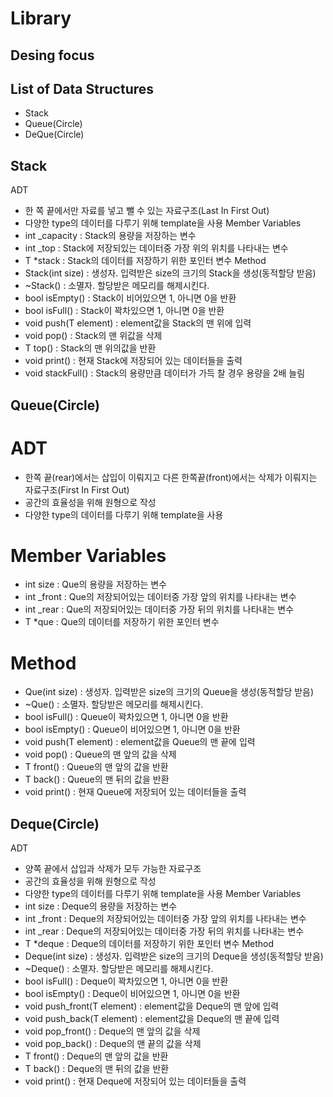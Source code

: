 Library
========
Desing focus
-------------
List of Data Structures
-------------
* Stack
* Queue(Circle)
* DeQue(Circle)


Stack
-------------
ADT
* 한 쪽 끝에서만 자료를 넣고 뺄 수 있는 자료구조(Last In First Out)
* 다양한 type의 데이터를 다루기 위해 template을 사용
Member Variables
* int _capacity : Stack의 용량을 저장하는 변수
* int _top : Stack에 저장되있는 데이터중 가장 위의 위치를 나타내는 변수
* T *stack : Stack의 데이터를 저장하기 위한 포인터 변수
Method
* Stack(int size) : 생성자. 입력받은 size의 크기의 Stack을 생성(동적할당 받음)
* ~Stack() : 소멸자. 할당받은 메모리를 해제시킨다.
* bool isEmpty() : Stack이 비어있으면 1, 아니면 0을 반환
* bool isFull() : Stack이 꽉차있으면 1, 아니면 0을 반환
* void push(T element) : element값을 Stack의 맨 위에 입력
* void pop() : Stack의 맨 위값을 삭제
* T top() : Stack의 맨 위의값을 반환
* void print() : 현재 Stack에 저장되어 있는 데이터들을 출력
* void stackFull() : Stack의 용량만큼 데이터가 가득 찰 경우 용량을 2배 늘림

Queue(Circle)
-------------
# ADT
* 한쪽 끝(rear)에서는 삽입이 이뤄지고 다른 한쪽끝(front)에서는 삭제가 이뤄지는 자료구조(First In First Out)
* 공간의 효율성을 위해 원형으로 작성
* 다양한 type의 데이터를 다루기 위해 template을 사용
# Member Variables
* int size : Que의 용량을 저장하는 변수
* int _front : Que의 저장되어있는 데이터중 가장 앞의 위치를 나타내는 변수
* int _rear : Que의 저장되어있는 데이터중 가장 뒤의 위치를 나타내는 변수
* T *que : Que의 데이터를 저장하기 위한 포인터 변수
# Method
* Que(int size) : 생성자. 입력받은 size의 크기의 Queue을 생성(동적할당 받음)
* ~Que() : 소멸자. 할당받은 메모리를 해제시킨다.
* bool isFull() : Queue이 꽉차있으면 1, 아니면 0을 반환
* bool isEmpty() : Queue이 비어있으면 1, 아니면 0을 반환
* void push(T element) : element값을 Queue의 맨 끝에 입력
* void pop() : Queue의 맨 앞의 값을 삭제
* T front() : Queue의 맨 앞의 값을 반환
* T back() : Queue의 맨 뒤의 값을 반환
* void print() : 현재 Queue에 저장되어 있는 데이터들을 출력


Deque(Circle)
-------------
ADT
* 양쪽 끝에서 삽입과 삭제가 모두 가능한 자료구조
* 공간의 효율성을 위해 원형으로 작성
* 다양한 type의 데이터를 다루기 위해 template을 사용
Member Variables
* int size : Deque의 용량을 저장하는 변수
* int _front : Deque의 저장되어있는 데이터중 가장 앞의 위치를 나타내는 변수
* int _rear : Deque의 저장되어있는 데이터중 가장 뒤의 위치를 나타내는 변수
* T *deque : Deque의 데이터를 저장하기 위한 포인터 변수
Method
* Deque(int size) : 생성자. 입력받은 size의 크기의 Deque을 생성(동적할당 받음)
* ~Deque() : 소멸자. 할당받은 메모리를 해제시킨다.
* bool isFull() : Deque이 꽉차있으면 1, 아니면 0을 반환
* bool isEmpty() : Deque이 비어있으면 1, 아니면 0을 반환
* void push_front(T element) : element값을 Deque의 맨 앞에 입력
* void push_back(T element) : element값을 Deque의 맨 끝에 입력
* void pop_front() : Deque의 맨 앞의 값을 삭제
* void pop_back() : Deque의 맨 끝의 값을 삭제
* T front() : Deque의 맨 앞의 값을 반환
* T back() : Deque의 맨 뒤의 값을 반환
* void print() : 현재 Deque에 저장되어 있는 데이터들을 출력